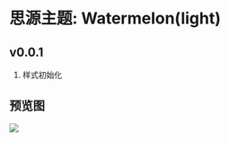 # 思源主题: Watermelon(light)

## v0.0.1
1. 样式初始化

## 预览图
![](https://cdn.jsdelivr.net/gh/ihyw/blogIH-First@main/2021/01/12/preview(1).png)